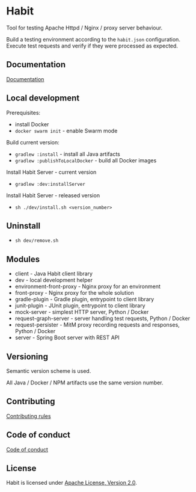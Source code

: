 # Habit

Tool for testing Apache Httpd / Nginx / proxy server behaviour.

Build a testing environment according to the `habit.json` configuration. 
Execute test requests and verify if they were processed as expected.

## Documentation

[Documentation](wttech.github.io/habit)

## Local development

Prerequisites:
* install Docker
* `docker swarm init` - enable Swarm mode

Build current version:
* `gradlew :install` - install all Java artifacts
* `gradlew :publishToLocalDocker` - build all Docker images

Install Habit Server - current version
* `gradlew :dev:installServer`

Install Habit Server - released version
* `sh ./dev/install.sh <version_number>`

## Uninstall

* `sh dev/remove.sh`

## Modules

* client - Java Habit client library
* dev - local development helper
* environment-front-proxy - Nginx proxy for an environment
* front-proxy - Nginx proxy for the whole solution
* gradle-plugin - Gradle plugin, entrypoint to client library
* junit-plugin - JUnit plugin, entrypoint to client library
* mock-server - simplest HTTP server, Python / Docker
* request-graph-server - server handling test requests, Python / Docker
* request-persister - MitM proxy recording requests and responses, Python / Docker
* server - Spring Boot server with REST API

## Versioning

Semantic version scheme is used.

All Java / Docker / NPM artifacts use the same version number.

## Contributing

[Contributing rules](CONTRIBUTING.md)

## Code of conduct

[Code of conduct](CODE_OF_CONDUCT.md)

## License

Habit is licensed under [Apache License, Version 2.0](LICENSE).
